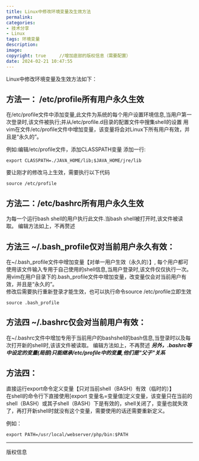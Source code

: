 ```yaml
---
title: Linux中修改环境变量及生效方法
permalink: 
categories: 
- 技术分享
- Linux
tags: 环境变量
description: 
image: 
copyright: true     //增加底部的版权信息（需要配置）
date: 2024-02-21 10:47:55
---
```


Linux中修改环境变量及生效方法如下：
## 方法一：  /etc/profile所有用户永久生效

在/etc/profile文件中添加变量,此文件为系统的每个用户设置环境信息,当用户第一次登录时,该文件被执行;并从/etc/profile.d目录的配置文件中搜集shell的设置
用vim在文件/etc/profile文件中增加变量，该变量将会对Linux下所有用户有效，并且是“永久的”。  

<!--more-->
例如:编辑/etc/profile文件，添加CLASSPATH变量
添加一行:
```
export CLASSPATH=./JAVA_HOME/lib;$JAVA_HOME/jre/lib
```
要让刚才的修改马上生效，需要执行以下代码  
```
source /etc/profile  
```
## 方法二：/etc/bashrc所有用户永久生效

为每一个运行bash shell的用户执行此文件.当bash shell被打开时,该文件被读取。 编辑方法如上，不再赘述
  
## 方法三 ~/.bash_profile仅对当前用户永久有效：  

在~/.bash_profile文件中增加变量【对单一用户生效（永久的）】, 每个用户都可使用该文件输入专用于自己使用的shell信息,当用户登录时,该文件仅仅执行一次。 
用vim在用户目录下的.bash_profile文件中增加变量，改变量仅会对当前用户有效，并且是“永久的”。  
修改后需要执行重新登录才能生效，也可以执行命令source /etc/profile立即生效
```
source .bash_profile  
```
  
## 方法四  ~/.bashrc仅会对当前用户有效：

在~/.bashrc文件中增加专用于当前用户的bashshell的bash信息,当登录时以及每次打开新的shell时,该该文件被读取。
编辑方法如上，不再赘述
***另外，.bashrc等中设定的变量(局部)只能继承/etc/profile中的变量,他们是"父子"关系***

## 方法四：  

直接运行export命令定义变量【只对当前shell（BASH）有效（临时的）】  
在shell的命令行下直接使用[export  变量名=变量值]定义变量，该变量只在当前的shell（BASH）或其子shell（BASH）下是有效的，shell关闭了，变量也就失效了，再打开新shell时就没有这个变量，需要使用的话还需要重新定义。  

例如：
```
export PATH=/usr/local/webserver/php/bin:$PATH  
```

<hr />
版权信息